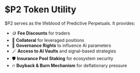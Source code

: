 # $P2 Token Utility

$P2 serves as the lifeblood of Predictive Perpetuals. It provides:

- 🪙 **Fee Discounts** for traders  
- 💎 **Collateral** for leveraged positions  
- 🧠 **Governance Rights** to influence AI parameters  
- 🪄 **Access to AI Vaults** and signal-based strategies  
- 🛡️ **Insurance Pool Staking** for ecosystem security  
- 🔥 **Buyback & Burn Mechanism** for deflationary pressure
